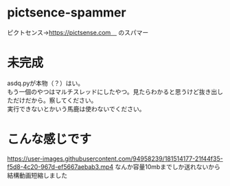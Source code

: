 # pictsence-spammer
ピクトセンス→https://pictsense.com　
のスパマー
# 未完成
asdq.pyが本物（？）はい。<br>
もう一個のやつはマルチスレッドにしたやつ。見たらわかると思うけど抜き出しただけだから。察してください。<br>
実行できないとかいう馬鹿は使わないでください。<br>
# こんな感じです
https://user-images.githubusercontent.com/94958239/181514177-21f44f35-f5d8-4c20-967d-ef5667aebab3.mp4
なんか容量10mbまでしか送れないから結構動画短縮しました
